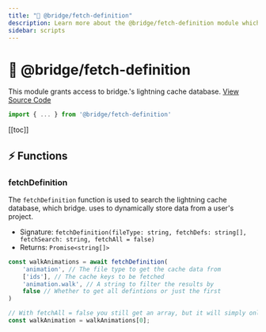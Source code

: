 ```yaml
---
title: "🔗 @bridge/fetch-definition"
description: Learn more about the @bridge/fetch-definition module which grants access to the lightning cache database.
sidebar: scripts
---
```


# 🔗 @bridge/fetch-definition

This module grants access to bridge.'s lightning cache database.
[View Source Code](https://github.com/bridge-core/editor/blob/main/src/components/Extensions/Scripts/Modules/fetchDefinition.ts)

```js
import { ... } from '@bridge/fetch-definition'
```

[[toc]]

## ⚡ Functions

### fetchDefinition
The `fetchDefinition` function is used to search the lightning cache database, which bridge. uses to dynamically store data from a user's project.

- Signature: `fetchDefinition(fileType: string, fetchDefs: string[], fetchSearch: string, fetchAll = false)`
- Returns: `Promise<string[]>`

```js
const walkAnimations = await fetchDefinition(
	'animation', // The file type to get the cache data from
	['ids'], // The cache keys to be fetched
	'animation.walk', // A string to filter the results by
	false // Whether to get all defintions or just the first
)

// With fetchAll = false you still get an array, but it will simply only contain one string
const walkAnimation = walkAnimations[0];
```